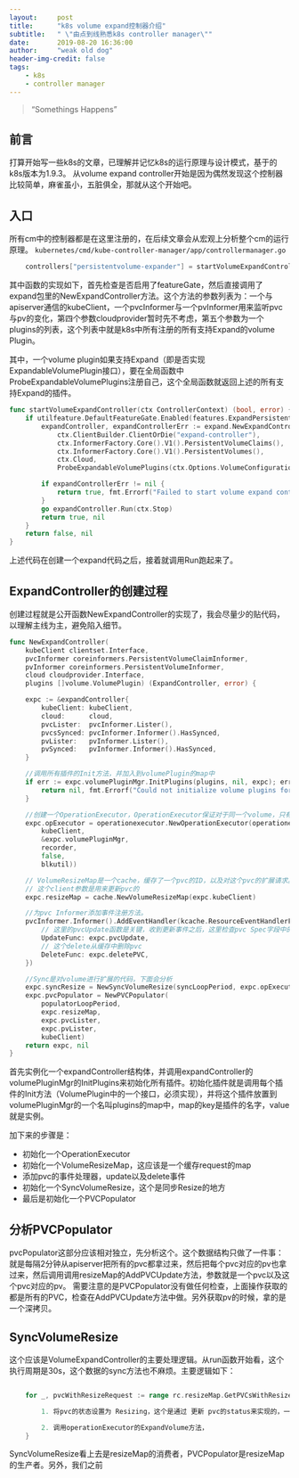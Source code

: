 ```yaml
---
layout:     post
title:      "k8s volume expand控制器介绍"
subtitle:   " \"由点到线熟悉k8s controller manager\""
date:       2019-08-20 16:36:00
author:     "weak old dog"
header-img-credit: false
tags:
    - k8s
    - controller manager
---
```


> “Somethings Happens”

## 前言

打算开始写一些k8s的文章，已理解并记忆k8s的运行原理与设计模式，基于的k8s版本为1.9.3。
从volume expand controller开始是因为偶然发现这个控制器比较简单，麻雀虽小，五脏俱全，那就从这个开始吧。


## 入口

所有cm中的控制器都是在这里注册的，在后续文章会从宏观上分析整个cm的运行原理。
`kubernetes/cmd/kube-controller-manager/app/controllermanager.go`

```go
	controllers["persistentvolume-expander"] = startVolumeExpandController
```

其中函数的实现如下，首先检查是否启用了featureGate，然后直接调用了expand包里的NewExpandController方法。这个方法的参数列表为：一个与apiserver通信的kubeClient，一个pvcInformer与一个pvInformer用来监听pvc与pv的变化，第四个参数cloudprovider暂时先不考虑，第五个参数为一个plugins的列表，这个列表中就是k8s中所有注册的所有支持Expand的volume Plugin。

其中，一个volume plugin如果支持Expand（即是否实现ExpandableVolumePlugin接口），要在全局函数中ProbeExpandableVolumePlugins注册自己，这个全局函数就返回上述的所有支持Expand的插件。

```go
func startVolumeExpandController(ctx ControllerContext) (bool, error) {
	if utilfeature.DefaultFeatureGate.Enabled(features.ExpandPersistentVolumes) {
		expandController, expandControllerErr := expand.NewExpandController(
			ctx.ClientBuilder.ClientOrDie("expand-controller"),
			ctx.InformerFactory.Core().V1().PersistentVolumeClaims(),
			ctx.InformerFactory.Core().V1().PersistentVolumes(),
			ctx.Cloud,
			ProbeExpandableVolumePlugins(ctx.Options.VolumeConfiguration))

		if expandControllerErr != nil {
			return true, fmt.Errorf("Failed to start volume expand controller : %v", expandControllerErr)
		}
		go expandController.Run(ctx.Stop)
		return true, nil
	}
	return false, nil
}
```
上述代码在创建一个expand代码之后，接着就调用Run跑起来了。


## ExpandController的创建过程

创建过程就是公开函数NewExpandController的实现了，我会尽量少的贴代码，以理解主线为主，避免陷入细节。

```go
func NewExpandController(
	kubeClient clientset.Interface,
	pvcInformer coreinformers.PersistentVolumeClaimInformer,
	pvInformer coreinformers.PersistentVolumeInformer,
	cloud cloudprovider.Interface,
	plugins []volume.VolumePlugin) (ExpandController, error) {

	expc := &expandController{
		kubeClient: kubeClient,
		cloud:      cloud,
		pvcLister:  pvcInformer.Lister(),
		pvcsSynced: pvcInformer.Informer().HasSynced,
		pvLister:   pvInformer.Lister(),
		pvSynced:   pvInformer.Informer().HasSynced,
	}

    //调用所有插件的Init方法，并加入到volumePlugin的map中
	if err := expc.volumePluginMgr.InitPlugins(plugins, nil, expc); err != nil {
		return nil, fmt.Errorf("Could not initialize volume plugins for Expand Controller : %+v", err)
	}

    //创建一个OperationExecutor，OperationExecutor保证对于同一个volume，只有一个动作在执行，并提供了指数退避机制，后面会单独写一篇文章介绍这个
	expc.opExecutor = operationexecutor.NewOperationExecutor(operationexecutor.NewOperationGenerator(
		kubeClient,
		&expc.volumePluginMgr,
		recorder,
		false,
		blkutil))

    // VolumeResizeMap是一个cache，缓存了一个pvc的ID，以及对这个pvc的扩展请求。
    // 这个client参数是用来更新pvc的
	expc.resizeMap = cache.NewVolumeResizeMap(expc.kubeClient)

    //为pvc Informer添加事件注册方法。
	pvcInformer.Informer().AddEventHandler(kcache.ResourceEventHandlerFuncs{
        // 这里的pvcUpdate函数是关键，收到更新事件之后，这里检查pvc Spec字段中的size，如果Spec中的Size比Status中的Size大，则添加到缓存中
        UpdateFunc: expc.pvcUpdate,
        // 这个delete从缓存中删除pvc
		DeleteFunc: expc.deletePVC,
	})

    //Sync是对volume进行扩展的代码，下面会分析
	expc.syncResize = NewSyncVolumeResize(syncLoopPeriod, expc.opExecutor, expc.resizeMap, kubeClient)
	expc.pvcPopulator = NewPVCPopulator(
		populatorLoopPeriod,
		expc.resizeMap,
		expc.pvcLister,
		expc.pvLister,
		kubeClient)
	return expc, nil
}
```

首先实例化一个expandController结构体，并调用expandController的volumePluginMgr的InitPlugins来初始化所有插件。初始化插件就是调用每个插件的Init方法（VolumePlugin中的一个接口，必须实现），并将这个插件放置到volumePluginMgr的一个名叫plugins的map中，map的key是插件的名字，value就是实例。

加下来的步骤是：
* 初始化一个OperationExecutor
* 初始化一个VolumeResizeMap，这应该是一个缓存request的map
* 添加pvc的事件处理器，update以及delete事件
* 初始化一个SyncVolumeResize，这个是同步Resize的地方
* 最后是初始化一个PVCPopulator

## 分析PVCPopulator
pvcPopulator这部分应该相对独立，先分析这个。这个数据结构只做了一件事：就是每隔2分钟从apiserver把所有的pvc都拿过来，然后把每个pvc对应的pv也拿过来，然后调用调用resizeMap的AddPVCUpdate方法，参数就是一个pvc以及这个pvc对应的pv。
需要注意的是PVCPopulator没有做任何检查，上面操作获取的都是所有的PVC，检查在AddPVCUpdate方法中做。另外获取pv的时候，拿的是一个深拷贝。

## SyncVolumeResize
这个应该是VolumeExpandController的主要处理逻辑。从run函数开始看，这个执行周期是30s，这个数据的sync方法也不麻烦。主要逻辑如下：
```go

	for _, pvcWithResizeRequest := range rc.resizeMap.GetPVCsWithResizeRequest() {

		1. 将pvc的状态设置为 Resizing，这个是通过 更新 pvc的status来实现的，一个细节就是调用UpdateStatus之前，做了一个pvc的deepcopy，这里涉及到一些deepcopy，以后要考虑一下为什么。

	    2. 调用operationExecutor的ExpandVolume方法，
	}

```
SyncVolumeResize看上去是resizeMap的消费者，PVCPopulator是resizeMap的生产者。另外，我们之前 
